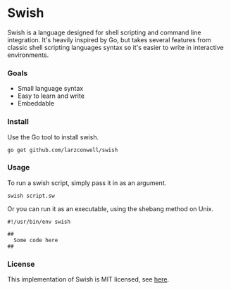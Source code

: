 # Swish
Swish is a language designed for shell scripting and command line integration. It's heavily inspired by Go, but takes several features from classic shell scripting languages syntax so it's easier to write in interactive environments.

### Goals
- Small language syntax
- Easy to learn and write
- Embeddable

### Install
Use the Go tool to install swish.
```
go get github.com/larzconwell/swish
```

### Usage
To run a swish script, simply pass it in as an argument.
```
swish script.sw
```

Or you can run it as an executable, using the shebang method on Unix.
```
#!/usr/bin/env swish

##
  Some code here
##
```

### License
This implementation of Swish is MIT licensed, see [here](https://raw.github.com/larzconwell/swish/master/LICENSE).
